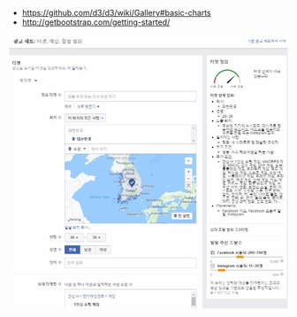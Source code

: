 * https://github.com/d3/d3/wiki/Gallery#basic-charts
* http://getbootstrap.com/getting-started/

<img src="images/facebook-business.png"/>